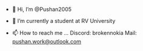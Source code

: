 - 👋 Hi, I’m @Pushan2005

  
- 🌱 I’m currently a student at RV University

- 📫 How to reach me ...
      Discord: brokennokia
      Mail: pushan.work@outlook.com
